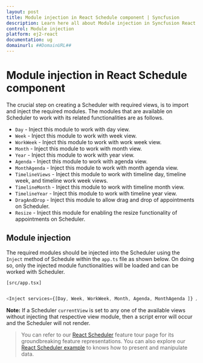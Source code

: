 ```yaml
---
layout: post
title: Module injection in React Schedule component | Syncfusion
description: Learn here all about Module injection in Syncfusion React Schedule component of Syncfusion Essential JS 2 and more.
control: Module injection 
platform: ej2-react
documentation: ug
domainurl: ##DomainURL##
---
```


# Module injection in React Schedule component

The crucial step on creating a Scheduler with required views, is to import and inject the required modules. The modules that are available on Scheduler to work with its related functionalities are as follows.

* `Day` - Inject this module to work with day view.
* `Week` - Inject this module to work with week view.
* `WorkWeek` - Inject this module to work with work week view.
* `Month` - Inject this module to work with month view.
* `Year` - Inject this module to work with year view.
* `Agenda` - Inject this module to work with agenda view.
* `MonthAgenda` - Inject this module to work with month agenda view.
* `TimelineViews` - Inject this module to work with timeline day, timeline week, and timeline work week views.
* `TimelineMonth` - Inject this module to work with timeline month view.
* `TimelineYear` - Inject this module to work with timeline year view.
* `DragAndDrop` - Inject this module to allow drag and drop of appointments on Scheduler.
* `Resize` - Inject this module for enabling the resize functionality of appointments on Scheduler.

## Module injection

The required modules should be injected into the Scheduler using the `Inject` method of Schedule within the `app.ts` file as shown below. On doing so, only the injected module functionalities will be loaded and can be worked with Scheduler.

`[src/app.tsx]`

```ts

<Inject services={[Day, Week, WorkWeek, Month, Agenda, MonthAgenda ]} />

```

**Note:** If a Scheduler `currentView` is set to any one of the available views without injecting that respective view module, then a script error will occur and the Scheduler will not render.

> You can refer to our [React Scheduler](https://www.syncfusion.com/react-ui-components/react-scheduler) feature tour page for its groundbreaking feature representations. You can also explore our [React Scheduler example](https://ej2.syncfusion.com/react/demos/#/material/schedule/overview) to knows how to present and manipulate data.
